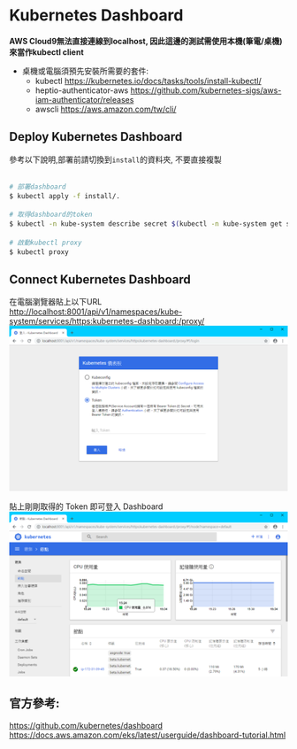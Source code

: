 # Kubernetes Dashboard

**AWS Cloud9無法直接連線到localhost, 因此這邊的測試需使用本機(筆電/桌機)來當作kubectl client**

-  桌機或電腦須預先安裝所需要的套件:
    -  kubectl <https://kubernetes.io/docs/tasks/tools/install-kubectl/> 
    -  heptio-authenticator-aws <https://github.com/kubernetes-sigs/aws-iam-authenticator/releases>
    -  awscli <https://aws.amazon.com/tw/cli/>


## Deploy Kubernetes Dashboard

參考以下說明,部署前請切換到`install`的資料夾, 不要直接複製

```bash

# 部署dashboard
$ kubectl apply -f install/.

# 取得dashboard的token
$ kubectl -n kube-system describe secret $(kubectl -n kube-system get secret | grep eks-admin | awk '{print $1}')

# 啟動kubectl proxy
$ kubectl proxy

```
## Connect Kubernetes Dashboard

在電腦瀏覽器貼上以下URL  
<http://localhost:8001/api/v1/namespaces/kube-system/services/https:kubernetes-dashboard:/proxy/>
![](k8s-dashboard1.png)

貼上剛剛取得的 Token 即可登入 Dashboard
![](k8s-dashboard2.png)

## 官方參考:
<https://github.com/kubernetes/dashboard>  
<https://docs.aws.amazon.com/eks/latest/userguide/dashboard-tutorial.html>  


